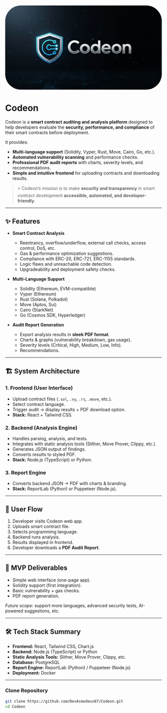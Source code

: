 <p align="center">
  <img src="assets/Codeon logo02.png" alt="Codeon Logo" width="1000" style="border-radius:50px;"/>
</p>

# Codeon

Codeon is a **smart contract auditing and analysis platform** designed to help developers evaluate the **security, performance, and compliance** of their smart contracts before deployment.  

It provides:
- **Multi-language support** (Solidity, Vyper, Rust, Move, Cairo, Go, etc.).
- **Automated vulnerability scanning** and performance checks.
- **Professional PDF audit reports** with charts, severity levels, and recommendations.
- **Simple and intuitive frontend** for uploading contracts and downloading results.  

> ⚡ Codeon’s mission is to make **security and transparency** in smart contract development **accessible, automated, and developer-friendly**.  

---

## ✨ Features

- **Smart Contract Analysis**
  - Reentrancy, overflow/underflow, external call checks, access control, DoS, etc.
  - Gas & performance optimization suggestions.
  - Compliance with ERC-20, ERC-721, ERC-1155 standards.
  - Logic flaws and unreachable code detection.
  - Upgradeability and deployment safety checks.

- **Multi-Language Support**
  - Solidity (Ethereum, EVM-compatible)
  - Vyper (Ethereum)
  - Rust (Solana, Polkadot)
  - Move (Aptos, Sui)
  - Cairo (StarkNet)
  - Go (Cosmos SDK, Hyperledger)

- **Audit Report Generation**
  - Export analysis results in **sleek PDF format**.
  - Charts & graphs (vulnerability breakdown, gas usage).
  - Severity levels (Critical, High, Medium, Low, Info).
  - Recommendations.

---

## 🏗️ System Architecture

### 1. Frontend (User Interface)
- Upload contract files (`.sol`, `.vy`, `.rs`, `.move`, etc.).
- Select contract language.
- Trigger audit → display results + PDF download option.
- **Stack:** React + Tailwind CSS.

### 2. Backend (Analysis Engine)
- Handles parsing, analysis, and tests.
- Integrates with static analysis tools (Slither, Move Prover, Clippy, etc.).
- Generates JSON output of findings.
- Converts results to styled PDF.
- **Stack:** Node.js (TypeScript) or Python.

### 3. Report Engine
- Converts backend JSON → PDF with charts & branding.
- **Stack:** ReportLab (Python) or Puppeteer (Node.js).

---

## 🔄 User Flow
1. Developer visits Codeon web app.  
2. Uploads smart contract file.  
3. Selects programming language.  
4. Backend runs analysis.  
5. Results displayed in frontend.  
6. Developer downloads a **PDF Audit Report**.  

---

## 🎯 MVP Deliverables
- Simple web interface (one-page app).  
- Solidity support (first integration).  
- Basic vulnerability + gas checks.  
- PDF report generation.  

_Future scope:_ support more languages, advanced security tests, AI-powered suggestions, etc.

---

## 🛠️ Tech Stack Summary
- **Frontend:** React, Tailwind CSS, Chart.js  
- **Backend:** Node.js (TypeScript) or Python  
- **Static Analysis Tools:** Slither, Move Prover, Clippy, etc.  
- **Database:** PostgreSQL 
- **Report Engine:** ReportLab (Python) / Puppeteer (Node.js)  
- **Deployment:** Docker 

---

### Clone Repository
```bash
git clone https://github.com/DevAsmodeus07/Codeon.git
cd Codeon
